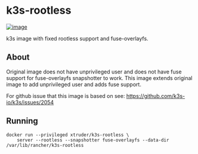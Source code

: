 # k3s-rootless

[![image](https://img.shields.io/docker/v/xtruder/k3s-rootless.svg)](https://hub.docker.com/r/xtruder/k3s-rootless)

k3s image with fixed rootless support and fuse-overlayfs.

## About

Original image does not have unprivileged user and does not have fuse support
for fuse-overlayfs snapshotter to work. This image extends original image to
add unprivileged user and adds fuse support.

For github issue that this image is based on see: https://github.com/k3s-io/k3s/issues/2054

## Running

```
docker run --privileged xtruder/k3s-rootless \
    server --rootless --snapshotter fuse-overlayfs --data-dir /var/lib/rancher/k3s-rootless
```